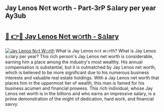 ## Jay Lenos N𝚎t w𝚘rth - Part-3rP S𝚊lary per year Ay3ub

# <h2><a href="http://gc52e6o.nevu.top/?p=Jay+Lenos">🔗 👉🔴 Jay Lenos N𝚎t w𝚘rth - S𝚊lary</a></h2>

[![Jay Lenos N𝚎t W𝚘rth](https://i.imgur.com/Oavwk0R.jpeg)](http://gc52e6o.nevu.top/?p=Jay+Lenos)
What is Jay Lenos n𝚎t w𝚘rth? What is Jay Lenos s𝚊lary per year?
This rich person's Jay Lenos net worth is considerable, earning him a place among the industry's most wealthy. His annual compensation is substantial, but it is outmatched by Jay Lenos net worth, which is believed to be more significant due to his numerous business interests and valuable real estate holdings. With a Jay Lenos net worth that places him in the uppermost tier of wealth, this man is famed for his business acumen and financial prowess. This rich individual, whose Jay Lenos net worth is in the billions and who earns an impressive salary, is a prime demonstration of the might of dedication, hard work, and financial savvy.
